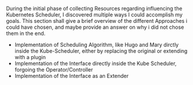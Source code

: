 
During the initial phase of collecting Resources regarding influencing the Kubernetes Scheduler, I discovered multiple ways I could accomplish my goals.
This section shall give a brief overview of the different Approaches i could have chosen, and maybe provide an answer on why i did not chose them in the end.

   - Implementation of Scheduling Algorithm, like Hugo and Mary dirctly inside the Kube-Scheduler, either by replacing the original or extending with a plugin
   - Implementation of the Interface directly inside the Kube Scheduler, forgoing the Operator/Controller
   - Implementation of the Interface as an Extender